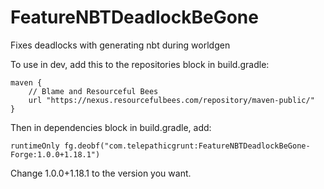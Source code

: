 # FeatureNBTDeadlockBeGone
Fixes deadlocks with generating nbt during worldgen

To use in dev, add this to the repositories block in build.gradle:

    maven {
        // Blame and Resourceful Bees
        url "https://nexus.resourcefulbees.com/repository/maven-public/"
    }


Then in dependencies block in build.gradle, add:

    runtimeOnly fg.deobf("com.telepathicgrunt:FeatureNBTDeadlockBeGone-Forge:1.0.0+1.18.1")
    
Change 1.0.0+1.18.1 to the version you want.
